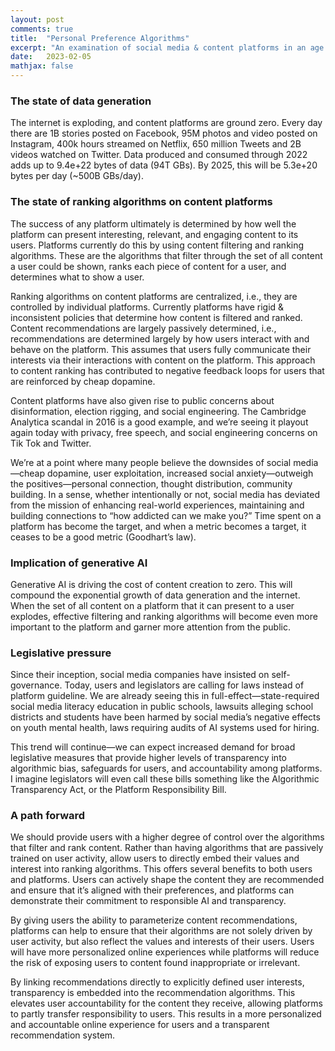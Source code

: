 ```yaml
---
layout: post
comments: true
title:  "Personal Preference Algorithms"
excerpt: "An examination of social media & content platforms in an age of increased public scrutiny, legislative pressure, and generative AI"
date:   2023-02-05
mathjax: false
---
```


### The state of data generation
The internet is exploding, and content platforms are ground zero. Every day there are 1B stories posted on Facebook, 95M photos and video posted on Instagram, 400k hours streamed on Netflix, 650 million Tweets and 2B videos watched on Twitter. Data produced and consumed through 2022 adds up to 9.4e+22 bytes of data (94T GBs). By 2025, this will be 5.3e+20 bytes per day (~500B GBs/day).

### The state of ranking algorithms on content platforms
The success of any platform ultimately is determined by how well the platform can present interesting, relevant, and engaging content to its users. Platforms currently do this by using content filtering and ranking algorithms. These are the algorithms that filter through the set of all content a user could be shown, ranks each piece of content for a user, and determines what to show a user.

Ranking algorithms on content platforms are centralized, i.e., they are controlled by individual platforms. Currently platforms have rigid & inconsistent policies that determine how content is filtered and ranked. Content recommendations are largely passively determined, i.e., recommendations are determined largely by how users interact with and behave on the platform. This assumes that users fully communicate their interests via their interactions with content on the platform. This approach to content ranking has contributed to negative feedback loops for users that are reinforced by cheap dopamine. 

Content platforms have also given rise to public concerns about disinformation, election rigging, and social engineering. The Cambridge Analytica scandal in 2016 is a good example, and we’re seeing it playout again today with privacy, free speech, and social engineering concerns on Tik Tok and Twitter.

We’re at a point where many people believe the downsides of social media—cheap dopamine, user exploitation, increased social anxiety—outweigh the positives—personal connection, thought distribution, community building. In a sense, whether intentionally or not, social media has deviated from the mission of enhancing real-world experiences, maintaining and building connections to “how addicted can we make you?” Time spent on a platform has become the target, and when a metric becomes a target, it ceases to be a good metric (Goodhart’s law).

### Implication of generative AI
Generative AI is driving the cost of content creation to zero. This will compound the exponential growth of data generation and the internet. When the set of all content on a platform that it can present to a user explodes, effective filtering and ranking algorithms will become even more important to the platform and garner more attention from the public.

### Legislative pressure
Since their inception, social media companies have insisted on self-governance. Today, users and legislators are calling for laws instead of platform guideline. We are already seeing this in full-effect—state-required social media literacy education in public schools, lawsuits alleging school districts and students have been harmed by social media’s negative effects on youth mental health, laws requiring audits of AI systems used for hiring.

This trend will continue—we can expect increased demand for broad legislative measures that provide higher levels of transparency into algorithmic bias, safeguards for users, and accountability among platforms. I imagine legislators will even call these bills something like the Algorithmic Transparency Act, or the Platform Responsibility Bill.

### A path forward
We should provide users with a higher degree of control over the algorithms that filter and rank content. Rather than having algorithms that are passively trained on user activity, allow users to directly embed their values and interest into ranking algorithms. This offers several benefits to both users and platforms. Users can actively shape the content they are recommended and ensure that it’s aligned with their preferences, and platforms can demonstrate their commitment to responsible AI and transparency. 

By giving users the ability to parameterize content recommendations, platforms can help to ensure that their algorithms are not solely driven by user activity, but also reflect the values and interests of their users. Users will have more personalized online experiences while platforms will reduce the risk of exposing users to content found inappropriate or irrelevant.

By linking recommendations directly to explicitly defined user interests, transparency is embedded into the recommendation algorithms. This elevates user accountability for the content they receive, allowing platforms to partly transfer responsibility to users. This results in a more personalized and accountable online experience for users and a transparent recommendation system.
